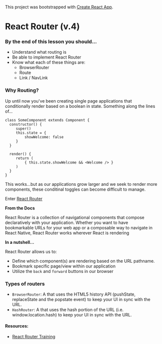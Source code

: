 This project was bootstrapped with [Create React App](https://github.com/facebookincubator/create-react-app).

# React Router (v.4)

### By the end of this lesson you should...
* Understand what routing is
* Be able to implement React Router
* Know what each of these things are:
    * BrowserRouter
    * Route
    * Link / NavLink
    
### Why Routing?

Up until now you've been creating single page applications that conditionally render based on a boolean in state. Something along the lines of...

```
class SomeComponent extends Component {
  constructor() {
     super()
     this.state = {
         showWelcome: false
     }
  }
  
  render() {
     return (
         { this.state.showWelcome && <Welcome /> }
     )
  }
}
```

This works...but as our applications grow larger and we seek to render more components, these conditinal toggles can become difficult to manage. 

Enter [React Router](https://reacttraining.com/react-router/web/guides/philosophy)

**From the Docs**

React Router is a collection of navigational components that compose declaratively with your application. Whether you want to have bookmarkable URLs for your web app or a composable way to navigate in React Native, React Router works wherever React is rendering

**In a nutshell...**

React Router allows us to:

* Define which component(s) are rendering based on the URL pathname.
* Bookmark specific page/view within our application
* Utilize the `back` and `forward` buttons in our browser

### Types of routers

* `BrowserRouter`: A <Router> that uses the HTML5 history API (pushState, replaceState and the popstate event) to keep your UI in sync with the URL.
* `HashRouter`: A <Router> that uses the hash portion of the URL (i.e. window.location.hash) to keep your UI in sync with the URL.







#### Resources:

* [React Router Training](https://reacttraining.com/react-router/web/guides/philosophy)
